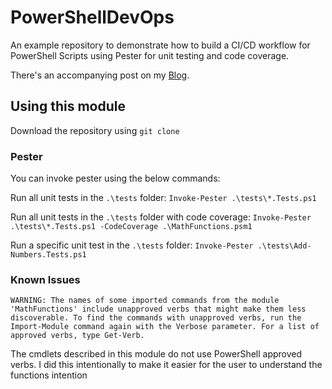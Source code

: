 # PowerShellDevOps
An example repository to demonstrate how to build a CI/CD workflow for PowerShell Scripts using Pester for unit testing and code coverage.

There's an accompanying post on my [Blog](https://scwheele.com/posts/powershell-but-devops/).

## Using this module

Download the repository using `git clone`

### Pester

You can invoke pester using the below commands:

Run all unit tests in the `.\tests` folder:
`Invoke-Pester .\tests\*.Tests.ps1`

Run all unit tests in the `.\tests` folder with code coverage:
`Invoke-Pester .\tests\*.Tests.ps1 -CodeCoverage .\MathFunctions.psm1`

Run a specific unit test in the `.\tests` folder:
`Invoke-Pester .\tests\Add-Numbers.Tests.ps1`


### Known Issues

```
WARNING: The names of some imported commands from the module 'MathFunctions' include unapproved verbs that might make them less discoverable. To find the commands with unapproved verbs, run the Import-Module command again with the Verbose parameter. For a list of approved verbs, type Get-Verb.
```

The cmdlets described in this module do not use PowerShell approved verbs. I did this intentionally to make it easier for the user to understand the functions intention